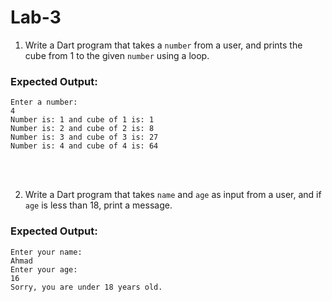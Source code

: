 # Lab-3

1. Write a Dart program that takes a `number` from a user, and prints the cube from 1 to the given `number` using a loop.

### Expected Output:
```console
Enter a number:
4
Number is: 1 and cube of 1 is: 1                                               
Number is: 2 and cube of 2 is: 8                                               
Number is: 3 and cube of 3 is: 27                                              
Number is: 4 and cube of 4 is: 64
```

<br><br>

2. Write a Dart program that takes `name` and `age` as input from a user, and if `age` is less than 18, print a message.

### Expected Output:
```console
Enter your name:
Ahmad
Enter your age:
16
Sorry, you are under 18 years old.
```
